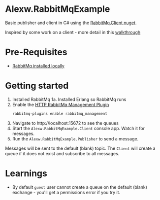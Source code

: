 # Alexw.RabbitMqExample
Basic publisher and client in C# using the [RabbitMq.Client nuget](https://www.nuget.org/packages/RabbitMQ.Client).

Inspired by some work on a client - more detail in this [walkthrough](https://www.alexw.co.uk/blog-posts/rabbitmq/csharp/dotnet/2017/08/05/subscribing-to-rabbit-mq-using-the-dotnet-client.html)

# Pre-Requisites
* [RabbitMq installed locally](https://www.rabbitmq.com/install-windows.html)

# Getting started
1.  Installed RabbitMq
1a. Installed Erlang so RabbitMq runs
2.  Enable the [HTTP RabbitMq Management Plugin](https://www.rabbitmq.com/management.html#getting-started)
    ```powershell
	rabbitmq-plugins enable rabbitmq_management
	```
3.  Navigate to http://localhost:15672 to see the queues
4.  Start the `Alexw.RabbitMqExample.Client` console app. Watch it for messages.
5.  Run the `Alexw.RabbitMqExample.Publisher` to send a message.

Messages will be sent to the default (blank) topic. The `Client` will create a queue if it does not exist and subscribe to all messages.

# Learnings
* By default `guest` user cannot create a queue on the default (blank) exchange - you'll get a permissions error if you try it.
